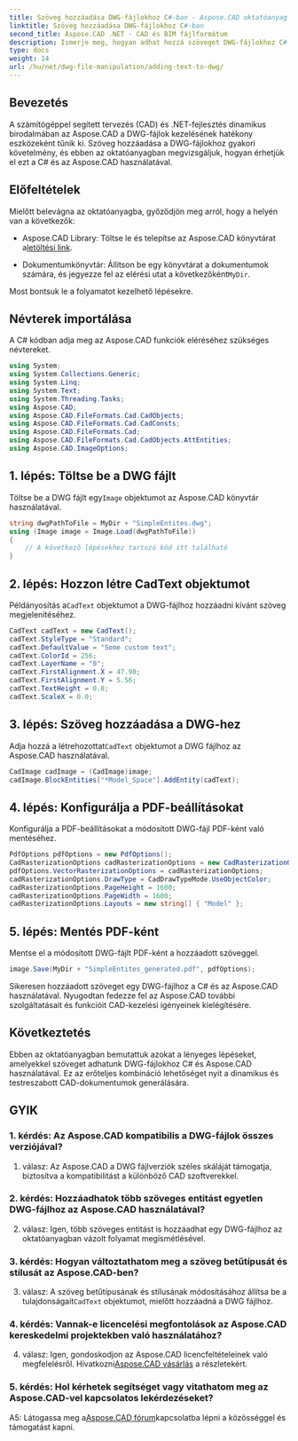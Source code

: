```yaml
---
title: Szöveg hozzáadása DWG-fájlokhoz C#-ban - Aspose.CAD oktatóanyag
linktitle: Szöveg hozzáadása DWG-fájlokhoz C#-ban
second_title: Aspose.CAD .NET - CAD és BIM fájlformátum
description: Ismerje meg, hogyan adhat hozzá szöveget DWG-fájlokhoz C# és Aspose.CAD használatával. Kövesse ezt a lépésenkénti oktatóanyagot a zökkenőmentes integráció érdekében. Fedezze fel az Aspose.CAD dokumentációt átfogó útmutatásért.
type: docs
weight: 14
url: /hu/net/dwg-file-manipulation/adding-text-to-dwg/
---
```

## Bevezetés

A számítógéppel segített tervezés (CAD) és .NET-fejlesztés dinamikus birodalmában az Aspose.CAD a DWG-fájlok kezelésének hatékony eszközeként tűnik ki. Szöveg hozzáadása a DWG-fájlokhoz gyakori követelmény, és ebben az oktatóanyagban megvizsgáljuk, hogyan érhetjük el ezt a C# és az Aspose.CAD használatával.

## Előfeltételek

Mielőtt belevágna az oktatóanyagba, győződjön meg arról, hogy a helyén van a következők:

-  Aspose.CAD Library: Töltse le és telepítse az Aspose.CAD könyvtárat a[letöltési link](https://releases.aspose.com/cad/net/).

-  Dokumentumkönyvtár: Állítson be egy könyvtárat a dokumentumok számára, és jegyezze fel az elérési utat a következőként`MyDir`.

Most bontsuk le a folyamatot kezelhető lépésekre.

## Névterek importálása

A C# kódban adja meg az Aspose.CAD funkciók eléréséhez szükséges névtereket.

```csharp
using System;
using System.Collections.Generic;
using System.Linq;
using System.Text;
using System.Threading.Tasks;
using Aspose.CAD;
using Aspose.CAD.FileFormats.Cad.CadObjects;
using Aspose.CAD.FileFormats.Cad.CadConsts;
using Aspose.CAD.FileFormats.Cad;
using Aspose.CAD.FileFormats.Cad.CadObjects.AttEntities;
using Aspose.CAD.ImageOptions;
```

## 1. lépés: Töltse be a DWG fájlt

 Töltse be a DWG fájlt egy`Image` objektumot az Aspose.CAD könyvtár használatával.

```csharp
string dwgPathToFile = MyDir + "SimpleEntites.dwg";
using (Image image = Image.Load(dwgPathToFile))
{
    // A következő lépésekhez tartozó kód itt található
}
```

## 2. lépés: Hozzon létre CadText objektumot

 Példányosítás a`CadText` objektumot a DWG-fájlhoz hozzáadni kívánt szöveg megjelenítéséhez.

```csharp
CadText cadText = new CadText();
cadText.StyleType = "Standard";
cadText.DefaultValue = "Some custom text";
cadText.ColorId = 256;
cadText.LayerName = "0";
cadText.FirstAlignment.X = 47.90;
cadText.FirstAlignment.Y = 5.56;
cadText.TextHeight = 0.8;
cadText.ScaleX = 0.0;
```

## 3. lépés: Szöveg hozzáadása a DWG-hez

 Adja hozzá a létrehozottat`CadText` objektumot a DWG fájlhoz az Aspose.CAD használatával.

```csharp
CadImage cadImage = (CadImage)image;
cadImage.BlockEntities["*Model_Space"].AddEntity(cadText);
```

## 4. lépés: Konfigurálja a PDF-beállításokat

Konfigurálja a PDF-beállításokat a módosított DWG-fájl PDF-ként való mentéséhez.

```csharp
PdfOptions pdfOptions = new PdfOptions();
CadRasterizationOptions cadRasterizationOptions = new CadRasterizationOptions();
pdfOptions.VectorRasterizationOptions = cadRasterizationOptions;
cadRasterizationOptions.DrawType = CadDrawTypeMode.UseObjectColor;
cadRasterizationOptions.PageHeight = 1600;
cadRasterizationOptions.PageWidth = 1600;
cadRasterizationOptions.Layouts = new string[] { "Model" };
```

## 5. lépés: Mentés PDF-ként

Mentse el a módosított DWG-fájlt PDF-ként a hozzáadott szöveggel.

```csharp
image.Save(MyDir + "SimpleEntites_generated.pdf", pdfOptions);
```

Sikeresen hozzáadott szöveget egy DWG-fájlhoz a C# és az Aspose.CAD használatával. Nyugodtan fedezze fel az Aspose.CAD további szolgáltatásait és funkcióit CAD-kezelési igényeinek kielégítésére.

## Következtetés

Ebben az oktatóanyagban bemutattuk azokat a lényeges lépéseket, amelyekkel szöveget adhatunk DWG-fájlokhoz C# és Aspose.CAD használatával. Ez az erőteljes kombináció lehetőséget nyit a dinamikus és testreszabott CAD-dokumentumok generálására.

## GYIK

### 1. kérdés: Az Aspose.CAD kompatibilis a DWG-fájlok összes verziójával?

1. válasz: Az Aspose.CAD a DWG fájlverziók széles skáláját támogatja, biztosítva a kompatibilitást a különböző CAD szoftverekkel.

### 2. kérdés: Hozzáadhatok több szöveges entitást egyetlen DWG-fájlhoz az Aspose.CAD használatával?

2. válasz: Igen, több szöveges entitást is hozzáadhat egy DWG-fájlhoz az oktatóanyagban vázolt folyamat megismétlésével.

### 3. kérdés: Hogyan változtathatom meg a szöveg betűtípusát és stílusát az Aspose.CAD-ben?

 3. válasz: A szöveg betűtípusának és stílusának módosításához állítsa be a tulajdonságait`CadText` objektumot, mielőtt hozzáadná a DWG fájlhoz.

### 4. kérdés: Vannak-e licencelési megfontolások az Aspose.CAD kereskedelmi projektekben való használatához?

 4. válasz: Igen, gondoskodjon az Aspose.CAD licencfeltételeinek való megfelelésről. Hivatkozni[Aspose.CAD vásárlás](https://purchase.aspose.com/buy) a részletekért.

### 5. kérdés: Hol kérhetek segítséget vagy vitathatom meg az Aspose.CAD-vel kapcsolatos lekérdezéseket?

A5: Látogassa meg a[Aspose.CAD fórum](https://forum.aspose.com/c/cad/19)kapcsolatba lépni a közösséggel és támogatást kapni.